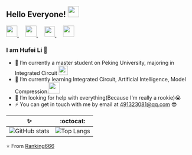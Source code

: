 ## Hello Everyone! <img src="https://raw.githubusercontent.com/iampavangandhi/iampavangandhi/master/gifs/Hi.gif" width="30px"></h2>

<a href="https://twitter.com/lihufei3" target="_blank" alt="Twitter" title="Twitter">
    <img src="https://img.icons8.com/ios-glyphs/30/000000/twitter--v1.png" width="30px"/>
</a>
&emsp;
<a href="https://blog.csdn.net/weixin_42638415?spm=1000.2115.3001.5343" target="_blank" alt="CSDN" title="CSDN">
    <img src="https://img.icons8.com/material/48/000000/csdn.png" width="30px"/>
</a>
&emsp;
<a href="https://www.zhihu.com/people/shi-qing-cheng-yuan" target="_blank" alt="Zhihu" title="Zhihu">
    <img src="https://img.icons8.com/material-two-tone/50/000000/zhihu.png" width="28px"/>
</a>
&emsp;
<a href="https://space.bilibili.com/533691216" target="_blank" alt="Bilibili" title="Bilibili">
    <img src="https://user-images.githubusercontent.com/29084184/129467562-a754907c-c128-40d0-80ad-86e89bdda3d6.png" width="30px"/>
</a> 

### I am Hufei Li 👋
- 🔭 I’m currently a master student on Peking University, majoring in Integrated Circuit <img src="https://media.giphy.com/media/fYSnHlufseco8Fh93Z/giphy.gif" width="25"> 
- 🌱 I’m currently learning Integrated Circuit, Artificial Intelligence, Model Compression.<img src="https://media.giphy.com/media/WUlplcMpOCEmTGBtBW/giphy.gif" width="30"> 
- 🤔 I’m looking for help with everything(Because I'm really a rookie):sob:
- ⚡ You can get in touch with me by email at 491323081@qq.com :sunglasses:

✨ | :octocat:
------------ | -------------
![GitHub stats](https://github-readme-stats.vercel.app/api?username=Ranking666&show_icons=true&hide_border=true)| ![Top Langs](https://github-readme-stats.vercel.app/api/top-langs/?username=Ranking666)

⭐️ From [Ranking666](https://github.com/Ranking666)

<!--
**Ranking666/Ranking666** is a ✨ _special_ ✨ repository because its `README.md` (this file) appears on your GitHub profile.

Here are some ideas to get you started:

- 🔭 I’m currently working on ...
- 🌱 I’m currently learning ...
- 👯 I’m looking to collaborate on ...
- 🤔 I’m looking for help with ...
- 💬 Ask me about ...
- 📫 How to reach me: ...
- 😄 Pronouns: ...
- ⚡ Fun fact: ...

-->
